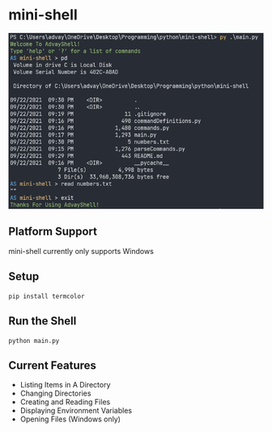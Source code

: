 # mini-shell

![Picture Of Shell](https://github.com/Advayp/mini-shell/blob/main/Screenshot.PNG)

## Platform Support

mini-shell currently only supports Windows

## Setup

```
pip install termcolor
```

## Run the Shell

```
python main.py
```

## Current Features

- Listing Items in A Directory
- Changing Directories
- Creating and Reading Files
- Displaying Environment Variables
- Opening Files (Windows only)
